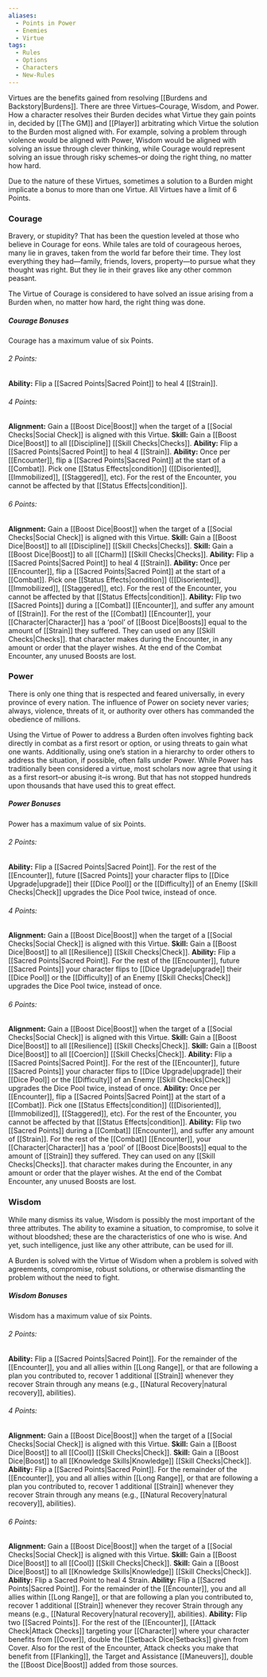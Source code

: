 ```yaml
---
aliases:
  - Points in Power
  - Enemies
  - Virtue
tags:
  - Rules
  - Options
  - Characters
  - New-Rules
---
```

Virtues are the benefits gained from resolving [[Burdens and Backstory|Burdens]]. There are three Virtues–Courage, Wisdom, and Power. How a character resolves their Burden decides what Virtue they gain points in, decided by [[The GM]] and [[Player]] arbitrating which Virtue the solution to the Burden most aligned with. For example, solving a problem through violence would be aligned with Power, Wisdom would be aligned with solving an issue through clever thinking, while Courage would represent solving an issue through risky schemes–or doing the right thing, no matter how hard.

Due to the nature of these Virtues, sometimes a solution to a Burden might implicate a bonus to more than one Virtue. All Virtues have a limit of 6 Points.

### Courage
Bravery, or stupidity? That has been the question leveled at those who believe in Courage for eons. While tales are told of courageous heroes, many lie in graves, taken from the world far before their time. They lost everything they had—family, friends, lovers, property—to pursue what they thought was right. But they lie in their graves like any other common peasant.

The Virtue of Courage is considered to have solved an issue arising from a Burden when, no matter how hard, the right thing was done.
##### Courage Bonuses
Courage has a maximum value of six Points.

###### 2 Points:
**Ability:** Flip a [[Sacred Points|Sacred Point]] to heal 4 [[Strain]].

###### 4 Points:
**Alignment:** Gain a [[Boost Dice|Boost]] when the target of a [[Social Checks|Social Check]] is aligned with this Virtue.
**Skill:** Gain a [[Boost Dice|Boost]] to all [[Discipline]] [[Skill Checks|Checks]].
**Ability:** Flip a [[Sacred Points|Sacred Point]] to heal 4 [[Strain]].
**Ability:** Once per [[Encounter]], flip a [[Sacred Points|Sacred Point]] at the start of a [[Combat]]. Pick one [[Status Effects|condition]] ([[Disoriented]], [[Immobilized]], [[Staggered]], etc). For the rest of the Encounter, you cannot be affected by that [[Status Effects|condition]].

###### 6 Points:
**Alignment:** Gain a [[Boost Dice|Boost]] when the target of a [[Social Checks|Social Check]] is aligned with this Virtue.
**Skill:** Gain a [[Boost Dice|Boost]] to all [[Discipline]] [[Skill Checks|Checks]].
**Skill:** Gain a [[Boost Dice|Boost]] to all [[Charm]] [[Skill Checks|Checks]].
**Ability:** Flip a [[Sacred Points|Sacred Point]] to heal 4 [[Strain]].
**Ability:** Once per [[Encounter]], flip a [[Sacred Points|Sacred Point]] at the start of a [[Combat]]. Pick one [[Status Effects|condition]] ([[Disoriented]], [[Immobilized]], [[Staggered]], etc). For the rest of the Encounter, you cannot be affected by that [[Status Effects|condition]].
**Ability:** Flip two [[Sacred Points]] during a [[Combat]] [[Encounter]], and suffer any amount of [[Strain]]. For the rest of the [[Combat]] [[Encounter]], your [[Character|Character]] has a ‘pool’ of [[Boost Dice|Boosts]] equal to the amount of [[Strain]] they suffered. They can used on any [[Skill Checks|Checks]]. that character makes during the Encounter, in any amount or order that the player wishes. At the end of the Combat Encounter, any unused Boosts are lost.

### Power
There is only one thing that is respected and feared universally, in every province of every nation. The influence of Power on society never varies; always, violence, threats of it, or authority over others has commanded the obedience of millions.

Using the Virtue of Power to address a Burden often involves fighting back directly in combat as a first resort or option, or using threats to gain what one wants. Additionally, using one’s station in a hierarchy to order others to address the situation, if possible, often falls under Power. While Power has traditionally been considered a virtue, most scholars now agree that using it as a first resort–or abusing it–is wrong. But that has not stopped hundreds upon thousands that have used this to great effect.
##### Power Bonuses
Power has a maximum value of six Points.

###### 2 Points:
**Ability:** Flip a [[Sacred Points|Sacred Point]]. For the rest of the [[Encounter]], future [[Sacred Points]] your character flips to [[Dice Upgrade|upgrade]] their [[Dice Pool]] or the [[Difficulty]] of an Enemy [[Skill Checks|Check]] upgrades the Dice Pool twice, instead of once.

###### 4 Points:
**Alignment:** Gain a [[Boost Dice|Boost]] when the target of a [[Social Checks|Social Check]] is aligned with this Virtue.
**Skill:** Gain a [[Boost Dice|Boost]] to all [[Resilience]] [[Skill Checks|Check]].
**Ability:** Flip a [[Sacred Points|Sacred Point]]. For the rest of the [[Encounter]], future [[Sacred Points]] your character flips to [[Dice Upgrade|upgrade]] their [[Dice Pool]] or the [[Difficulty]] of an Enemy [[Skill Checks|Check]] upgrades the Dice Pool twice, instead of once.

###### 6 Points:
**Alignment:** Gain a [[Boost Dice|Boost]] when the target of a [[Social Checks|Social Check]] is aligned with this Virtue.
**Skill:** Gain a [[Boost Dice|Boost]] to all [[Resilience]] [[Skill Checks|Check]].
**Skill:** Gain a [[Boost Dice|Boost]] to all [[Coercion]] [[Skill Checks|Check]].
**Ability:** Flip a [[Sacred Points|Sacred Point]]. For the rest of the [[Encounter]], future [[Sacred Points]] your character flips to [[Dice Upgrade|upgrade]] their [[Dice Pool]] or the [[Difficulty]] of an Enemy [[Skill Checks|Check]] upgrades the Dice Pool twice, instead of once.
**Ability:** Once per [[Encounter]], flip a [[Sacred Points|Sacred Point]] at the start of a [[Combat]]. Pick one [[Status Effects|condition]] ([[Disoriented]], [[Immobilized]], [[Staggered]], etc). For the rest of the Encounter, you cannot be affected by that [[Status Effects|condition]].
**Ability:** Flip two [[Sacred Points]] during a [[Combat]] [[Encounter]], and suffer any amount of [[Strain]]. For the rest of the [[Combat]] [[Encounter]], your [[Character|Character]] has a ‘pool’ of [[Boost Dice|Boosts]] equal to the amount of [[Strain]] they suffered. They can used on any [[Skill Checks|Checks]]. that character makes during the Encounter, in any amount or order that the player wishes. At the end of the Combat Encounter, any unused Boosts are lost.

### Wisdom
While many dismiss its value, Wisdom is possibly the most important of the three attributes. The ability to examine a situation, to compromise, to solve it without bloodshed; these are the characteristics of one who is wise. And yet, such intelligence, just like any other attribute, can be used for ill.

A Burden is solved with the Virtue of Wisdom when a problem is solved with agreements, compromise, robust solutions, or otherwise dismantling the problem without the need to fight.

##### Wisdom Bonuses
Wisdom has a maximum value of six Points.

###### 2 Points:
**Ability:** Flip a [[Sacred Points|Sacred Point]]. For the remainder of the [[Encounter]], you and all allies within [[Long Range]], or that are following a plan you contributed to, recover 1 additional [[Strain]] whenever they recover Strain through any means (e.g., [[Natural Recovery|natural recovery]], abilities).

###### 4 Points:
**Alignment:** Gain a [[Boost Dice|Boost]] when the target of a [[Social Checks|Social Check]] is aligned with this Virtue.
**Skill:** Gain a [[Boost Dice|Boost]] to all [[Cool]] [[Skill Checks|Check]].
**Skill:** Gain a [[Boost Dice|Boost]] to all [[Knowledge Skills|Knowledge]] [[Skill Checks|Check]].
**Ability:** Flip a [[Sacred Points|Sacred Point]]. For the remainder of the [[Encounter]], you and all allies within [[Long Range]], or that are following a plan you contributed to, recover 1 additional [[Strain]] whenever they recover Strain through any means (e.g., [[Natural Recovery|natural recovery]], abilities).

###### 6 Points:
**Alignment:** Gain a [[Boost Dice|Boost]] when the target of a [[Social Checks|Social Check]] is aligned with this Virtue.
**Skill:** Gain a [[Boost Dice|Boost]] to all [[Cool]] [[Skill Checks|Check]].
**Skill:** Gain a [[Boost Dice|Boost]] to all [[Knowledge Skills|Knowledge]] [[Skill Checks|Check]].
**Ability:** Flip a Sacred Point to heal 4 Strain.
**Ability:** Flip a [[Sacred Points|Sacred Point]]. For the remainder of the [[Encounter]], you and all allies within [[Long Range]], or that are following a plan you contributed to, recover 1 additional [[Strain]] whenever they recover Strain through any means (e.g., [[Natural Recovery|natural recovery]], abilities).
**Ability:** Flip two [[Sacred Points]]. For the rest of the [[Encounter]], [[Attack Check|Attack Checks]] targeting your [[Character]] where your character benefits from [[Cover]], double the [[Setback Dice|Setbacks]] given from Cover. Also for the rest of the Encounter, Attack checks you make that benefit from [[Flanking]], the Target and Assistance [[Maneuvers]], double the [[Boost Dice|Boost]] added from those sources.